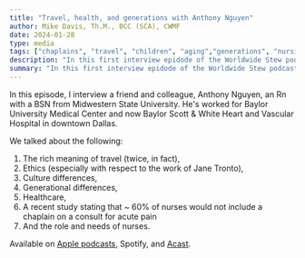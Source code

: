 ```yaml
---
title: "Travel, health, and generations with Anthony Nguyen"
author: Mike Davis, Th.M., BCC (SCA), CWMF
date: 2024-01-28
type: media
tags: ["chaplains", "travel", "children", "aging","generations", "nursing","healthcare", "acute pain"]
description: "In this first interview epidode of the Worldwide Stew podcast, I interviewed my friend, Anthony Nguyen, BSN, RN. He talks about travel (joys and travails), children, aging, the elderly, how to look at travel, and the role of chaaplains in acute pain. "
summary: "In this first interview epidode of the Worldwide Stew podcast, I interviewed my friend, Anthony Nguyen, BSN, RN. He talks about travel (joys and travails), children, aging, the elderly, how to look at travel, and the role of chaaplains in acute pain."
---
```

In this episode, I interview a friend and colleague, Anthony Nguyen, an Rn with a BSN from Midwestern State University. He's worked for Baylor University Medical Center and now Baylor Scott & White Heart and Vascular Hospital in downtown Dallas. 

We talked about the following:
1. The rich meaning of travel (twice, in fact), 
2. Ethics (especially with respect to the work of Jane Tronto),
3. Culture differences, 
4. Generational differences, 
5. Healthcare, 
6. A recent study stating that ~ 60% of nurses would not include a chaplain on a consult for acute pain 
7. And the role and needs of nurses. 

Available on [Apple podcasts](https://podcasts.apple.com/us/podcast/worldwide-stew/id1765332412), Spotify, and [Acast](https://feeds.acast.com/public/shows/6477b5fbdabaa10011120b7f).